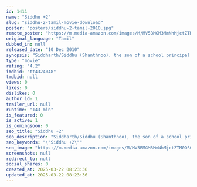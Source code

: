 ```yaml
---
id: 1411
name: "Siddhu +2"
slug: "siddhu-2-tamil-movie-download"
poster: "posters/siddhu-2-tamil-2010.jpg"
remote_poster: "https://m.media-amazon.com/images/M/MV5BMGM3MmNhMjctZTM0OS00NGQ2LThmZGQtN2YwN2U4NDg3ODI1XkEyXkFqcGdeQXVyOTk3NTc2MzE@._V1_SX300.jpg"
original_language: "Tamil"
dubbed_in: null
released_date: "10 Dec 2010"
synopsis: "Siddharth/Siddhu (Shanthnoo), the son of a school principal, runs away from his home due to failing in his higher secondary exams. He meets Pavithra (Chandini) who has likewise failed, and the two travel to Chennai, with Siddu pla..."
type: "movie"
rating: "4.2"
imdbid: "tt4324048"
tmdbid: null
views: 0
likes: 0
dislikes: 0
author_id: 1
trailer_url: null
runtime: "143 min"
is_featured: 0
is_active: 1
is_comingsoon: 0
seo_title: "Siddhu +2"
seo_description: "Siddharth/Siddhu (Shanthnoo), the son of a school principal, runs away from his home due to failing in his higher secondary exams. He meets Pavithra (Chandini) who has likewise failed, and the two travel to Chennai, with Siddu pla..."
seo_keywords: "\"Siddhu +2\""
seo_image: "https://m.media-amazon.com/images/M/MV5BMGM3MmNhMjctZTM0OS00NGQ2LThmZGQtN2YwN2U4NDg3ODI1XkEyXkFqcGdeQXVyOTk3NTc2MzE@._V1_SX300.jpg"
screenshots: null
redirect_to: null
social_shares: 0
created_at: 2025-03-22 08:23:36
updated_at: 2025-03-22 08:23:36
---
```


